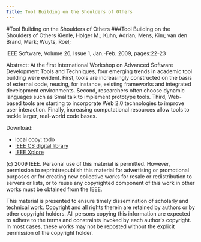 ```yaml
---
Title: Tool Building on the Shoulders of Others
---
```

#Tool Building on the Shoulders of Others
###Tool Building on the Shoulders of Others
Kienle, Holger M.; Kuhn, Adrian; Mens, Kim; van den Brand, Mark; Wuyts, Roel;

IEEE Software, Volume 26,  Issue 1, Jan.-Feb. 2009, pages:22-23 

Abstract: At the first International Workshop on Advanced Software Development Tools and Techniques, four emerging trends in academic tool building were evident. First, tools are increasingly constructed on the basis of external code, reusing, for instance, existing frameworks and integrated development environments. Second, researchers often choose dynamic languages such as Smalltalk to implement prototype tools. Third, Web-based tools are starting to incorporate Web 2.0 technologies to improve user interaction. Finally, increasing computational resources allow tools to tackle larger, real-world code bases.

Download:

-  local copy: todo
-  [IEEE CS digital library](http://doi.ieeecomputersociety.org/10.1109/MS.2009.25)
-  [IEEE Xplore](http://ieeexplore.ieee.org/search/wrapper.jsp?arnumber=4721178)

(c) 2009 IEEE. Personal use of this material is permitted. However, permission to reprint/republish this material for advertising or promotional purposes or for creating new collective works for resale or redistribution to servers or lists, or to reuse any copyrighted component of this work in other works must be obtained from the IEEE.

This material is presented to ensure timely dissemination of scholarly and technical work. Copyright and all rights therein are retained by authors or by other copyright holders. All persons copying this information are expected to adhere to the terms and constraints invoked by each author's copyright. In most cases, these works may not be reposted without the explicit permission of the copyright holder.
